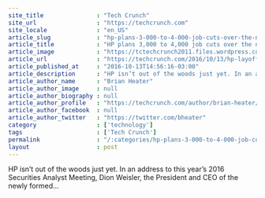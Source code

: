 ```yaml
---
site_title               : "Tech Crunch"
site_url                 : "https://techcrunch.com"
site_locale              : "en_US"
article_slug             : "hp-plans-3-000-to-4-000-job-cuts-over-the-next-three-years"
article_title            : "HP plans 3,000 to 4,000 job cuts over the next three years"
article_image            : "https://tctechcrunch2011.files.wordpress.com/2016/04/dscf2305.jpg?w=764&h=400&crop=1"
article_url              : "https://techcrunch.com/2016/10/13/hp-layoffs/"
article_published_at     : "2016-10-13T14:56:16-03:00"
article_description      : "HP isn’t out of the woods just yet. In an address to this year’s 2016 Securities Analyst Meeting, Dion Weisler, the President and CEO of the newly formed..."
article_author_name      : "Brian Heater"
article_author_image     : null
article_author_biography : null
article_author_profile   : "https://techcrunch.com/author/brian-heater/"
article_author_facebook  : null
article_author_twitter   : "https://twitter.com/bheater"
category                 : ['technology']
tags                     : ['Tech Crunch']
permalink                : "/:categories/hp-plans-3-000-to-4-000-job-cuts-over-the-next-three-years/"
layout                   : post
---
```


HP isn’t out of the woods just yet. In an address to this year’s 2016 Securities Analyst Meeting, Dion Weisler, the President and CEO of the newly formed...
